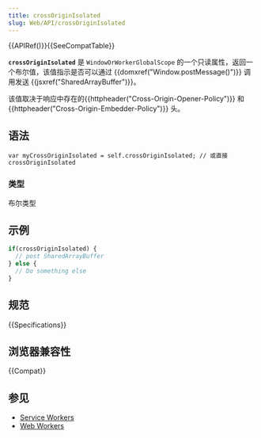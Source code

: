 ```yaml
---
title: crossOriginIsolated
slug: Web/API/crossOriginIsolated
---
```


{{APIRef()}}{{SeeCompatTable}}

**`crossOriginIsolated`** 是 `WindowOrWorkerGlobalScope` 的一个只读属性，返回一个布尔值，该值指示是否可以通过 {{domxref("Window.postMessage()")}} 调用发送 {{jsxref("SharedArrayBuffer")}}。

该值取决于响应中存在的{{httpheader("Cross-Origin-Opener-Policy")}} 和{{httpheader("Cross-Origin-Embedder-Policy")}} 头。

## 语法

```plain
var myCrossOriginIsolated = self.crossOriginIsolated; // 或直接 crossOriginIsolated
```

### 类型

布尔类型

## 示例

```js
if(crossOriginIsolated) {
  // post SharedArrayBuffer
} else {
  // Do something else
}
```

## 规范

{{Specifications}}

## 浏览器兼容性

{{Compat}}

## 参见

- [Service Workers](/zh-CN/docs/Web/API/ServiceWorker_API)
- [Web Workers](/zh-CN/docs/Web/API/Web_Workers_API)
